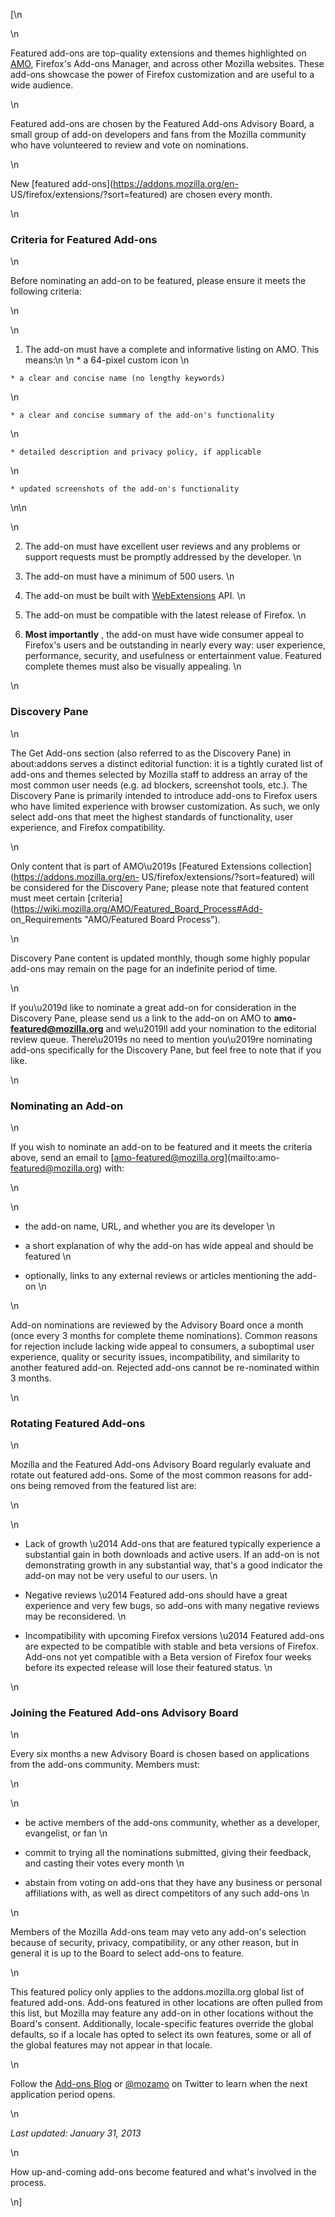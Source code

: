 [\n

\n

Featured add-ons are top-quality extensions and themes highlighted on
[AMO](https://addons.mozilla.org/en-US/firefox/extensions/?sort=featured),
Firefox's Add-ons Manager, and across other Mozilla websites. These add-ons
showcase the power of Firefox customization and are useful to a wide audience.

\n

Featured add-ons are chosen by the Featured Add-ons Advisory Board, a small
group of add-on developers and fans from the Mozilla community who have
volunteered to review and vote on nominations.

\n

New [featured add-ons](https://addons.mozilla.org/en-
US/firefox/extensions/?sort=featured) are chosen every month.

\n

### Criteria for Featured Add-ons

\n

Before nominating an add-on to be featured, please ensure it meets the
following criteria:

\n

\n

  1. The add-on must have a complete and informative listing on AMO. This means:\n \n
    * a 64-pixel custom icon
\n

    * a clear and concise name (no lengthy keywords)
\n

    * a clear and concise summary of the add-on's functionality
\n

    * detailed description and privacy policy, if applicable
\n

    * updated screenshots of the add-on's functionality
\n\n

\n

  2. The add-on must have excellent user reviews and any problems or support requests must be promptly addressed by the developer.
\n

  3. The add-on must have a minimum of 500 users.
\n

  4. The add-on must be built with [WebExtensions](https://developer.mozilla.org/Add-ons/WebExtensions) API.
\n

  5. The add-on must be compatible with the latest release of Firefox.
\n

  6.  **Most importantly** , the add-on must have wide consumer appeal to Firefox's users and be outstanding in nearly every way: user experience, performance, security, and usefulness or entertainment value. Featured complete themes must also be visually appealing.
\n

\n

### Discovery Pane

\n

The Get Add-ons section (also referred to as the Discovery Pane) in
about:addons serves a distinct editorial function: it is a tightly curated
list of add-ons and themes selected by Mozilla staff to address an array of
the most common user needs (e.g. ad blockers, screenshot tools, etc.). The
Discovery Pane is primarily intended to introduce add-ons to Firefox users who
have limited experience with browser customization. As such, we only select
add-ons that meet the highest standards of functionality, user experience, and
Firefox compatibility.

\n

Only content that is part of AMO\u2019s [Featured Extensions
collection](https://addons.mozilla.org/en-
US/firefox/extensions/?sort=featured) will be considered for the Discovery
Pane; please note that featured content must meet certain
[criteria](https://wiki.mozilla.org/AMO/Featured_Board_Process#Add-
on_Requirements "AMO/Featured Board Process").

\n

Discovery Pane content is updated monthly, though some highly popular add-ons
may remain on the page for an indefinite period of time.

\n

If you\u2019d like to nominate a great add-on for consideration in the
Discovery Pane, please send us a link to the add-on on AMO to **amo-
featured@mozilla.org** and we\u2019ll add your nomination to the editorial
review queue. There\u2019s no need to mention you\u2019re nominating add-ons
specifically for the Discovery Pane, but feel free to note that if you like.

\n

### Nominating an Add-on

\n

If you wish to nominate an add-on to be featured and it meets the criteria
above, send an email to [amo-featured@mozilla.org](mailto:amo-
featured@mozilla.org) with:

\n

\n

  * the add-on name, URL, and whether you are its developer
\n

  * a short explanation of why the add-on has wide appeal and should be featured
\n

  * optionally, links to any external reviews or articles mentioning the add-on
\n

\n

Add-on nominations are reviewed by the Advisory Board once a month (once every
3 months for complete theme nominations). Common reasons for rejection include
lacking wide appeal to consumers, a suboptimal user experience, quality or
security issues, incompatibility, and similarity to another featured add-on.
Rejected add-ons cannot be re-nominated within 3 months.

\n

### Rotating Featured Add-ons

\n

Mozilla and the Featured Add-ons Advisory Board regularly evaluate and rotate
out featured add-ons. Some of the most common reasons for add-ons being
removed from the featured list are:

\n

\n

  * Lack of growth \u2014 Add-ons that are featured typically experience a substantial gain in both downloads and active users. If an add-on is not demonstrating growth in any substantial way, that's a good indicator the add-on may not be very useful to our users.
\n

  * Negative reviews \u2014 Featured add-ons should have a great experience and very few bugs, so add-ons with many negative reviews may be reconsidered.
\n

  * Incompatibility with upcoming Firefox versions \u2014 Featured add-ons are expected to be compatible with stable and beta versions of Firefox. Add-ons not yet compatible with a Beta version of Firefox four weeks before its expected release will lose their featured status.
\n

\n

### Joining the Featured Add-ons Advisory Board

\n

Every six months a new Advisory Board is chosen based on applications from the
add-ons community. Members must:

\n

\n

  * be active members of the add-ons community, whether as a developer, evangelist, or fan
\n

  * commit to trying all the nominations submitted, giving their feedback, and casting their votes every month
\n

  * abstain from voting on add-ons that they have any business or personal affiliations with, as well as direct competitors of any such add-ons
\n

\n

Members of the Mozilla Add-ons team may veto any add-on's selection because of
security, privacy, compatibility, or any other reason, but in general it is up
to the Board to select add-ons to feature.

\n

This featured policy only applies to the addons.mozilla.org global list of
featured add-ons. Add-ons featured in other locations are often pulled from
this list, but Mozilla may feature any add-on in other locations without the
Board's consent. Additionally, locale-specific features override the global
defaults, so if a locale has opted to select its own features, some or all of
the global features may not appear in that locale.

\n

Follow the [Add-ons Blog](http://blog.mozilla.com/addons) or
[@mozamo](http://www.twitter.com/mozamo) on Twitter to learn when the next
application period opens.

\n

 _Last updated: January 31, 2013_

\n

How up-and-coming add-ons become featured and what's involved in the process.

\n]

